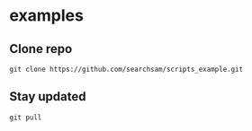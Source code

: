 # examples

## Clone repo

```bashscript
git clone https://github.com/searchsam/scripts_example.git
```

## Stay updated

```bashscript
git pull
```
